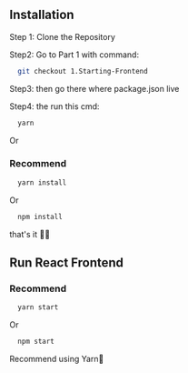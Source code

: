 
## Installation

Step 1: Clone the Repository

Step2: Go to Part 1 with command:
```bash
  git checkout 1.Starting-Frontend
```

Step3: then go there where package.json live

Step4: the run this cmd:
```bash
  yarn
```
Or
### Recommend
```bash
  yarn install
```
Or

```bash
  npm install
```

that's it 🙂🤞


## Run React Frontend
### Recommend
```bash
  yarn start
```

Or 

```bash
  npm start
```


Recommend using Yarn🤞
       

